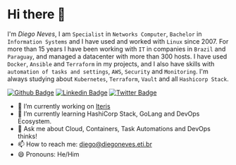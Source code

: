 # Hi there 👋

I'm *Diego Neves*, I am `Specialist` in `Networks Computer`, `Bachelor` in `Information Systems` and I have used and worked with `Linux` since 2007.
For more than 15 years I have been working with `IT` in companies in `Brazil` and `Paraguay`, and managed a datacenter with more than 300 hosts.
I have used `Docker`, `Ansible` and `Terraform` in my projects, and I also have skills with `automation of tasks and settings`, `AWS`, `Security` and `Monitoring`.
I'm always studying about `Kubernetes`, `Terraform`, `Vault` and all `Hashicorp Stack`.

[![Github Badge](https://img.shields.io/badge/-Github-000?style=flat-square&logo=Github&logoColor=white&link=https://github.com/diegoaceneves)](https://github.com/diegoaceneves)
[![Linkedin Badge](https://img.shields.io/badge/-LinkedIn-blue?style=flat-square&logo=Linkedin&logoColor=white&link=https://www.linkedin.com/in/diegoaceneves/)](https://www.linkedin.com/in/diegoaceneves/)
[![Twitter Badge](https://img.shields.io/badge/-Twitter-1ca0f1?style=flat-square&labelColor=1ca0f1&logo=twitter&logoColor=white&link=https://twitter.com/diegoaceneves)](https://twitter.com/diegoaceneves)

- 🔭 I’m currently working on [Iteris](https://iteris.com.br)
- 🌱 I’m currently learning HashiCorp Stack, GoLang and DevOps Ecosystem.
- 💬 Ask me about Cloud, Containers, Task Automations and DevOps thinks!
- 📫 How to reach me: diego@diegoneves.eti.br
- 😄 Pronouns: He/Him
